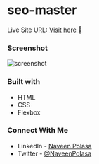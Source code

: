 # seo-master

Live Site URL: [Visit here 🚀 ](https://seo-master-p01.netlify.app/)

### Screenshot

![screenshot](https://user-images.githubusercontent.com/91241718/207108278-8cedf838-5fe8-4d92-8c57-a6aaf48ff189.png)

### Built with

- HTML
- CSS
- Flexbox

### Connect With Me

- LinkedIn - [Naveen Polasa](https://www.linkedin.com/in/naveen-polasa/)
- Twitter - [@NaveenPolasa](https://twitter.com/NaveenPolasa)
